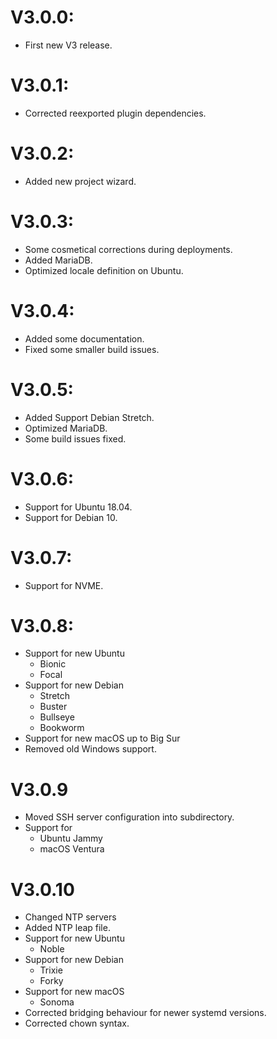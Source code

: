 # V3.0.0:
* First new V3 release.

# V3.0.1:
* Corrected reexported plugin dependencies.

# V3.0.2:
* Added new project wizard.

# V3.0.3:
* Some cosmetical corrections during deployments.
* Added MariaDB.
* Optimized locale definition on Ubuntu.

# V3.0.4:
* Added some documentation.
* Fixed some smaller build issues.

# V3.0.5:
* Added Support Debian Stretch.
* Optimized MariaDB.
* Some build issues fixed.

# V3.0.6:
* Support for Ubuntu 18.04.
* Support for Debian 10.

# V3.0.7:
* Support for NVME.

# V3.0.8:
* Support for new Ubuntu
  * Bionic
  * Focal
* Support for new Debian
  * Stretch
  * Buster
  * Bullseye
  * Bookworm
* Support for new macOS up to Big Sur
* Removed old Windows support.

# V3.0.9
* Moved SSH server configuration into subdirectory.
* Support for
  * Ubuntu Jammy
  * macOS Ventura

# V3.0.10
* Changed NTP servers
* Added NTP leap file.
* Support for new Ubuntu
  * Noble
* Support for new Debian
  * Trixie
  * Forky
* Support for new macOS
  * Sonoma
* Corrected bridging behaviour for newer systemd versions.
* Corrected chown syntax.
